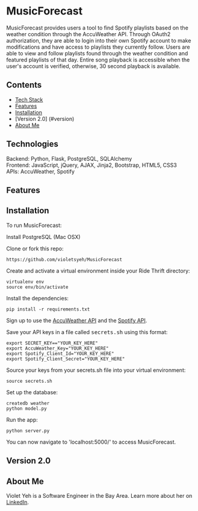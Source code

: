 # MusicForecast
MusicForecast provides users a tool to find Spotify playlists based on the weather condition through the AccuWeather API. Through OAuth2 authorization, they are able to login into their own Spotify account to make modifications  and have access to playlists they currently follow. Users are able to view and follow playlists found through the weather condition and featured playlists of that day. Entire song playback is accessible when the user's account is verified, otherwise, 30 second playback is available.

## Contents
* [Tech Stack](#technologies)
* [Features](#features)
* [Installation](#install)
* [Version 2.0] (#version)
* [About Me](#aboutme)


## <a name="technologies"></a>Technologies
Backend: Python, Flask, PostgreSQL, SQLAlchemy<br/>
Frontend: JavaScript, jQuery, AJAX, Jinja2, Bootstrap, HTML5, CSS3<br/>
APIs: AccuWeather, Spotify<br/>

## <a name="features"></a>Features

## <a name="install"></a>Installation

To run MusicForecast:

Install PostgreSQL (Mac OSX)

Clone or fork this repo:

```
https://github.com/violetsyeh/MusicForecast
```

Create and activate a virtual environment inside your Ride Thrift directory:

```
virtualenv env
source env/bin/activate
```

Install the dependencies:

```
pip install -r requirements.txt
```

Sign up to use the [AccuWeather API](https://developer.accuweather.com/) and the [Spotify API](https://developer.spotify.com/).

Save your API keys in a file called <kbd>secrets.sh</kbd> using this format:

```
export SECRET_KEY=="YOUR_KEY_HERE"
export AccuWeather_Key="YOUR_KEY_HERE"
export Spotify_Client_Id="YOUR_KEY_HERE"
export Spotify_Client_Secret="YOUR_KEY_HERE"
```

Source your keys from your secrets.sh file into your virtual environment:

```
source secrets.sh
```

Set up the database:

```
createdb weather
python model.py
```

Run the app:

```
python server.py
```

You can now navigate to 'localhost:5000/' to access MusicForecast.

## <a name="version"></a>Version 2.0

## <a name="aboutme"></a>About Me
Violet Yeh is a Software Engineer in the Bay Area.
Learn more about her on [LinkedIn](http://www.linkedin.com/in/violetsyeh).
